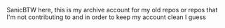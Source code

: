 SanicBTW here, this is my archive account for my old repos or repos that I'm not contributing to and in order to keep my account clean I guess
